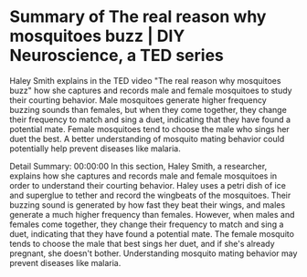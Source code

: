# Summary of The real reason why mosquitoes buzz | DIY Neuroscience, a TED series

Haley Smith explains in the TED video "The real reason why mosquitoes buzz" how she captures and records male and female mosquitoes to study their courting behavior. Male mosquitoes generate higher frequency buzzing sounds than females, but when they come together, they change their frequency to match and sing a duet, indicating that they have found a potential mate. Female mosquitoes tend to choose the male who sings her duet the best. A better understanding of mosquito mating behavior could potentially help prevent diseases like malaria.

Detail Summary: 
00:00:00
In this section, Haley Smith, a researcher, explains how she captures and records male and female mosquitoes in order to understand their courting behavior. Haley uses a petri dish of ice and superglue to tether and record the wingbeats of the mosquitoes. Their buzzing sound is generated by how fast they beat their wings, and males generate a much higher frequency than females. However, when males and females come together, they change their frequency to match and sing a duet, indicating that they have found a potential mate. The female mosquito tends to choose the male that best sings her duet, and if she's already pregnant, she doesn't bother. Understanding mosquito mating behavior may prevent diseases like malaria.

